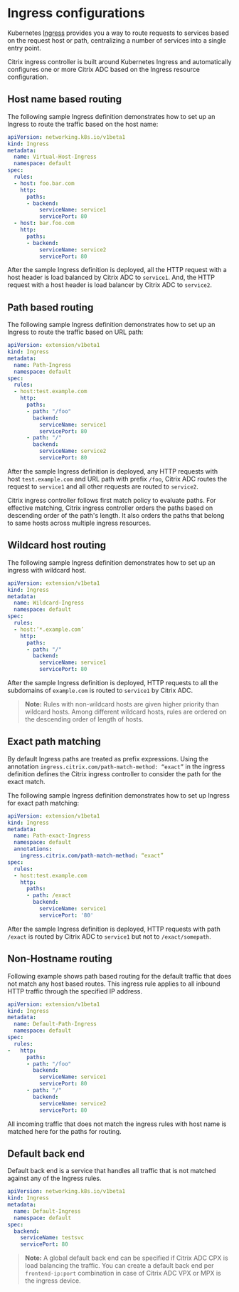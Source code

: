 # Ingress configurations

Kubernetes [Ingress](https://kubernetes.io/docs/concepts/services-networking/ingress/) provides you a way to route requests to services based on the request host or path, centralizing a number of services into a single entry point.

Citrix ingress controller is built around Kubernetes Ingress and automatically configures one or more Citrix ADC based on the Ingress resource configuration.

## Host name based routing

The following sample Ingress definition demonstrates how to set up an Ingress to route the traffic based on the host name:

```yml
apiVersion: networking.k8s.io/v1beta1
kind: Ingress
metadata:
  name: Virtual-Host-Ingress
  namespace: default
spec:
  rules:
  - host: foo.bar.com
    http:
      paths:
      - backend:
          serviceName: service1
          servicePort: 80
  - host: bar.foo.com
    http:
      paths:
      - backend:
          serviceName: service2
          servicePort: 80
```

After the sample Ingress definition is deployed, all the HTTP request with a host header is load balanced by Citrix ADC to `service1`. And, the HTTP request with a host header is load balancer by Citrix ADC to `service2`.

## Path based routing

The following sample Ingress definition demonstrates how to set up an Ingress to route the traffic based on URL path:

```yml
apiVersion: extension/v1beta1
kind: Ingress
metadata:
  name: Path-Ingress
  namespace: default
spec:
  rules:
  - host:test.example.com
    http:
      paths:
      - path: "/foo"
        backend:
          serviceName: service1
          servicePort: 80
      - path: "/"
        backend:
          serviceName: service2
          servicePort: 80
```

After the sample Ingress definition is deployed, any HTTP requests with host `test.example.com` and URL path with prefix `/foo`, Citrix ADC routes the request to `service1` and all other requests are routed to `service2`.

Citrix ingress controller follows first match policy to evaluate paths. For effective matching, Citrix ingress controller orders the paths based on descending order of the path's length. It also orders the paths that belong to same hosts across multiple ingress resources.

## Wildcard host routing

The following sample Ingress definition demonstrates how to set up an ingress with wildcard host.

```yml
apiVersion: extension/v1beta1
kind: Ingress
metadata:
  name: Wildcard-Ingress
  namespace: default
spec:
  rules:
  - host:’*.example.com’
    http:
      paths:
      - path: "/"
        backend:
          serviceName: service1
          servicePort: 80
```

After the sample Ingress definition is deployed, HTTP requests to all the subdomains of `example.com` is routed to `service1` by Citrix ADC.

>**Note:**
> Rules with non-wildcard hosts are given higher priority than wildcard hosts. Among different wildcard hosts, rules are ordered on the descending order of length of hosts.

## Exact path matching

By default Ingress paths are treated as prefix expressions. Using the annotation `ingress.citrix.com/path-match-method: “exact”` in the ingress definition defines the Citrix ingress controller to consider the path for the exact match.

The following sample Ingress definition demonstrates how to set up Ingress for exact path matching:

```yml
apiVersion: extension/v1beta1
kind: Ingress
metadata:
  name: Path-exact-Ingress
  namespace: default
  annotations:
    ingress.citrix.com/path-match-method: “exact”
spec:
  rules:
  - host:test.example.com
    http:
      paths:
      - path: /exact
        backend:
          serviceName: service1
          servicePort: '80'
```

After the sample Ingress definition is deployed, HTTP requests with path `/exact` is routed by Citrix ADC to `service1` but not to `/exact/somepath`.

## Non-Hostname routing

Following example shows path based routing for the default traffic that does not match any host based routes. This ingress rule applies to all inbound HTTP traffic through the specified IP address.

```yml
apiVersion: extension/v1beta1
kind: Ingress
metadata:
  name: Default-Path-Ingress
  namespace: default
spec:
  rules:
-	http:
      paths:
      - path: "/foo"
        backend:
          serviceName: service1
          servicePort: 80
      - path: "/"
        backend:
          serviceName: service2
          servicePort: 80
```

All incoming traffic that does not match the ingress rules with host name is matched here for the paths for routing.

## Default back end

Default back end is a service that handles all traffic that is not matched against any of the Ingress rules.

```yml
apiVersion: networking.k8s.io/v1beta1
kind: Ingress
metadata:
  name: Default-Ingress
  namespace: default
spec:
  backend:
    serviceName: testsvc
    servicePort: 80

```

>**Note:**
> A global default back end can be specified if Citrix ADC CPX is load balancing the traffic. You can create a default back end per `frontend-ip:port` combination in case of Citrix ADC VPX or MPX is the ingress device.
